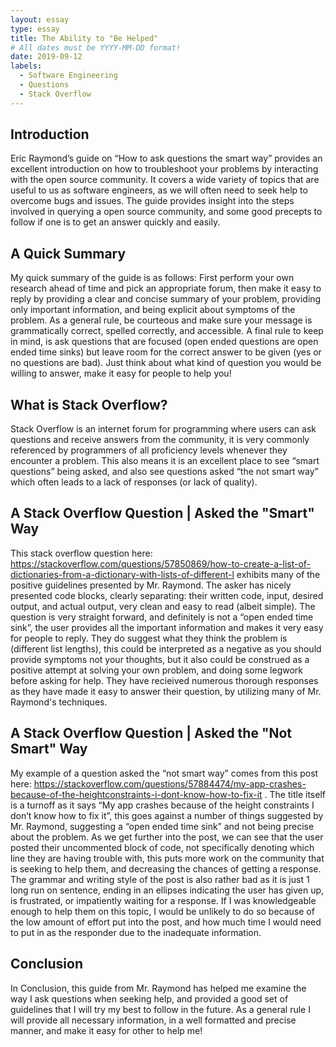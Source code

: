 ```yaml
---
layout: essay
type: essay
title: The Ability to "Be Helped"
# All dates must be YYYY-MM-DD format!
date: 2019-09-12
labels:
  - Software Engineering
  - Questions
  - Stack Overflow
---
```


## Introduction
Eric Raymond’s guide on “How to ask questions the smart way” provides an excellent introduction on how to troubleshoot your problems by interacting with the open source community. It covers a wide variety of topics that are useful to us as software engineers, as we will often need to seek help to overcome bugs and issues. The guide provides insight into the steps involved in querying a open source community, and some good precepts to follow if one is to get an answer quickly and easily.

## A Quick Summary
My quick summary of the guide is as follows: First perform your own research ahead of time and pick an appropriate forum, then make it easy to reply by providing a clear and concise summary of your problem, providing only important information, and being explicit about symptoms of the problem. As a general rule, be courteous and make sure your message is grammatically correct, spelled correctly, and accessible. A final rule to keep in mind, is ask questions that are focused (open ended questions are open ended time sinks) but leave room for the correct answer to be given (yes or no questions are bad). Just think about what kind of question you would be willing to answer, make it easy for people to help you!

## What is Stack Overflow?
Stack Overflow is an internet forum for programming where users can ask questions and receive answers from the community, it is very commonly referenced by programmers of all proficiency levels whenever they encounter a problem. This also means it is an excellent place to see “smart questions” being asked, and also see questions asked “the not smart way” which often leads to a lack of responses (or lack of quality).

## A Stack Overflow Question | Asked the "Smart" Way
This stack overflow question here: https://stackoverflow.com/questions/57850869/how-to-create-a-list-of-dictionaries-from-a-dictionary-with-lists-of-different-l exhibits many of the positive guidelines presented by Mr. Raymond. The asker has nicely presented code blocks, clearly separating: their written code, input, desired output, and actual output, very clean and easy to read (albeit simple). The question is very straight forward, and definitely is not a “open ended time sink”, the user provides all the important information and makes it very easy for people to reply. They do suggest what they think the problem is (different list lengths), this could be interpreted as a negative as you should provide symptoms not your thoughts, but it also could be construed as a positive attempt at solving your own problem, and doing some legwork before asking for help. They have recieived numerous thorough responses as they have made it easy to answer their question, by utilizing many of Mr. Raymond's techniques.

## A Stack Overflow Question | Asked the "Not Smart" Way
My example of a question asked the “not smart way” comes from this post here: https://stackoverflow.com/questions/57884474/my-app-crashes-because-of-the-heightconstraints-i-dont-know-how-to-fix-it . The title itself is a turnoff as it says “My app crashes because of the height constraints I don’t know how to fix it”, this goes against a number of things suggested by Mr. Raymond, suggesting a “open ended time sink” and not being precise about the problem. As we get further into the post, we can see that the user posted their uncommented block of code, not specifically denoting which line they are having trouble with, this puts more work on the community that is seeking to help them, and decreasing the chances of getting a response.  The grammar and writing style of the post is also rather bad as it is just 1 long run on sentence, ending in an ellipses indicating the user has given up, is frustrated, or impatiently waiting for a response. If I was knowledgeable enough to help them on this topic, I would be unlikely to do so because of the low amount of effort put into the post, and how much time I would need to put in as the responder due to the inadequate information.

## Conclusion
In Conclusion, this guide from Mr. Raymond has helped me examine the way I ask questions when seeking help, and provided a good set of guidelines that I will try my best to follow in the future. As a general rule I will provide all necessary information, in a well formatted and precise manner, and make it easy for other to help me!
